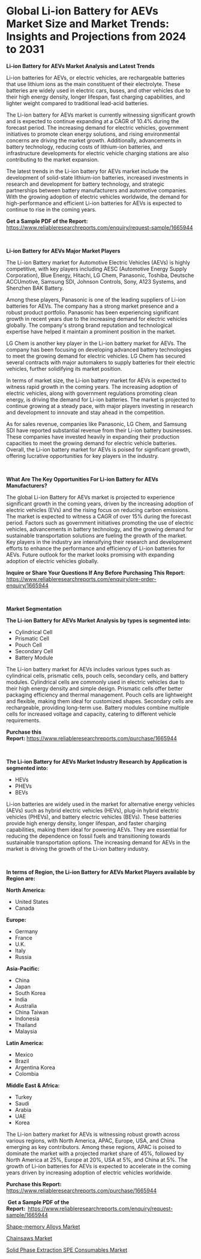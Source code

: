 <p><h1>Global Li-ion Battery for AEVs Market Size and Market Trends: Insights and Projections from 2024 to 2031</h1></p><p><strong>Li-ion Battery for AEVs Market Analysis and Latest Trends</strong></p>
<p><p>Li-ion batteries for AEVs, or electric vehicles, are rechargeable batteries that use lithium ions as the main constituent of their electrolyte. These batteries are widely used in electric cars, buses, and other vehicles due to their high energy density, longer lifespan, fast charging capabilities, and lighter weight compared to traditional lead-acid batteries.</p><p>The Li-ion battery for AEVs market is currently witnessing significant growth and is expected to continue expanding at a CAGR of 10.4% during the forecast period. The increasing demand for electric vehicles, government initiatives to promote clean energy solutions, and rising environmental concerns are driving the market growth. Additionally, advancements in battery technology, reducing costs of lithium-ion batteries, and infrastructure developments for electric vehicle charging stations are also contributing to the market expansion.</p><p>The latest trends in the Li-ion battery for AEVs market include the development of solid-state lithium-ion batteries, increased investments in research and development for battery technology, and strategic partnerships between battery manufacturers and automotive companies. With the growing adoption of electric vehicles worldwide, the demand for high-performance and efficient Li-ion batteries for AEVs is expected to continue to rise in the coming years.</p></p>
<p><strong>Get a Sample PDF of the Report:&nbsp;</strong> <a href="https://www.reliableresearchreports.com/enquiry/request-sample/1665944">https://www.reliableresearchreports.com/enquiry/request-sample/1665944</a></p>
<p>&nbsp;</p>
<p><strong>Li-ion Battery for AEVs Major Market Players</strong></p>
<p><p>The Li-ion Battery market for Automotive Electric Vehicles (AEVs) is highly competitive, with key players including AESC (Automotive Energy Supply Corporation), Blue Energy, Hitachi, LG Chem, Panasonic, Toshiba, Deutsche ACCUmotive, Samsung SDI, Johnson Controls, Sony, A123 Systems, and Shenzhen BAK Battery. </p><p>Among these players, Panasonic is one of the leading suppliers of Li-ion batteries for AEVs. The company has a strong market presence and a robust product portfolio. Panasonic has been experiencing significant growth in recent years due to the increasing demand for electric vehicles globally. The company's strong brand reputation and technological expertise have helped it maintain a prominent position in the market. </p><p>LG Chem is another key player in the Li-ion battery market for AEVs. The company has been focusing on developing advanced battery technologies to meet the growing demand for electric vehicles. LG Chem has secured several contracts with major automakers to supply batteries for their electric vehicles, further solidifying its market position.</p><p>In terms of market size, the Li-ion battery market for AEVs is expected to witness rapid growth in the coming years. The increasing adoption of electric vehicles, along with government regulations promoting clean energy, is driving the demand for Li-ion batteries. The market is projected to continue growing at a steady pace, with major players investing in research and development to innovate and stay ahead in the competition.</p><p>As for sales revenue, companies like Panasonic, LG Chem, and Samsung SDI have reported substantial revenue from their Li-ion battery businesses. These companies have invested heavily in expanding their production capacities to meet the growing demand for electric vehicle batteries. Overall, the Li-ion battery market for AEVs is poised for significant growth, offering lucrative opportunities for key players in the industry.</p></p>
<p>&nbsp;</p>
<p><strong>What Are The Key Opportunities For Li-ion Battery for AEVs Manufacturers?</strong></p>
<p><p>The global Li-ion Battery for AEVs market is projected to experience significant growth in the coming years, driven by the increasing adoption of electric vehicles (EVs) and the rising focus on reducing carbon emissions. The market is expected to witness a CAGR of over 15% during the forecast period. Factors such as government initiatives promoting the use of electric vehicles, advancements in battery technology, and the growing demand for sustainable transportation solutions are fueling the growth of the market. Key players in the industry are intensifying their research and development efforts to enhance the performance and efficiency of Li-ion batteries for AEVs. Future outlook for the market looks promising with expanding adoption of electric vehicles globally.</p></p>
<p><strong>Inquire or Share Your Questions If Any Before Purchasing This Report:</strong> <a href="https://www.reliableresearchreports.com/enquiry/pre-order-enquiry/1665944">https://www.reliableresearchreports.com/enquiry/pre-order-enquiry/1665944</a></p>
<p>&nbsp;</p>
<p><strong>Market Segmentation</strong></p>
<p><strong>The Li-ion Battery for AEVs Market Analysis by types is segmented into:</strong></p>
<p><ul><li>Cylindrical Cell</li><li>Prismatic Cell</li><li>Pouch Cell</li><li>Secondary Cell</li><li>Battery Module</li></ul></p>
<p><p>The Li-ion battery market for AEVs includes various types such as cylindrical cells, prismatic cells, pouch cells, secondary cells, and battery modules. Cylindrical cells are commonly used in electric vehicles due to their high energy density and simple design. Prismatic cells offer better packaging efficiency and thermal management. Pouch cells are lightweight and flexible, making them ideal for customized shapes. Secondary cells are rechargeable, providing long-term use. Battery modules combine multiple cells for increased voltage and capacity, catering to different vehicle requirements.</p></p>
<p><strong>Purchase this Report:&nbsp;</strong><a href="https://www.reliableresearchreports.com/purchase/1665944">https://www.reliableresearchreports.com/purchase/1665944</a></p>
<p>&nbsp;</p>
<p><strong>The Li-ion Battery for AEVs Market Industry Research by Application is segmented into:</strong></p>
<p><ul><li>HEVs</li><li>PHEVs</li><li>BEVs</li></ul></p>
<p><p>Li-ion batteries are widely used in the market for alternative energy vehicles (AEVs) such as hybrid electric vehicles (HEVs), plug-in hybrid electric vehicles (PHEVs), and battery electric vehicles (BEVs). These batteries provide high energy density, longer lifespan, and faster charging capabilities, making them ideal for powering AEVs. They are essential for reducing the dependence on fossil fuels and transitioning towards sustainable transportation options. The increasing demand for AEVs in the market is driving the growth of the Li-ion battery industry.</p></p>
<p>&nbsp;</p>
<p><strong>In terms of Region, the Li-ion Battery for AEVs Market Players available by Region are:</strong></p>
<p>
    <p> <strong> North America: </strong>
        <ul>
            <li>United States</li>
            <li>Canada</li>
        </ul>
        </p> 
    <p> <strong> Europe: </strong>
        <ul>
            <li>Germany</li>
            <li>France</li>
            <li>U.K.</li>
            <li>Italy</li>
            <li>Russia</li>
        </ul>
        </p> 
    <p> <strong> Asia-Pacific: </strong>
        <ul>
            <li>China</li>
            <li>Japan</li>
            <li>South Korea</li>
            <li>India</li>
            <li>Australia</li>
            <li>China Taiwan</li>
            <li>Indonesia</li>
            <li>Thailand</li>
            <li>Malaysia</li>
        </ul>
        </p> 
    <p> <strong> Latin America: </strong>
        <ul>
            <li>Mexico</li>
            <li>Brazil</li>
            <li>Argentina Korea</li>
            <li>Colombia</li>
        </ul>
        </p> 
    <p> <strong> Middle East & Africa: </strong>
        <ul>
            <li>Turkey</li>
            <li>Saudi</li>
            <li>Arabia</li>
            <li>UAE</li>
            <li>Korea</li>
        </ul>
    </p>
    </p>
<p><p>The Li-ion battery market for AEVs is witnessing robust growth across various regions, with North America, APAC, Europe, USA, and China emerging as key contributors. Among these regions, APAC is poised to dominate the market with a projected market share of 45%, followed by North America at 25%, Europe at 20%, USA at 5%, and China at 5%. The growth of Li-ion batteries for AEVs is expected to accelerate in the coming years driven by increasing adoption of electric vehicles worldwide.</p></p>
<p><strong>Purchase this Report: </strong><a href="https://www.reliableresearchreports.com/purchase/1665944">https://www.reliableresearchreports.com/purchase/1665944</a></p>
<p>&nbsp;<strong>Get a Sample PDF of the Report:&nbsp;&nbsp;</strong><a href="https://www.reliableresearchreports.com/enquiry/request-sample/1665944">https://www.reliableresearchreports.com/enquiry/request-sample/1665944</a></p>
<p><strong></strong></p>
<p><p><a href="https://view.publitas.com/reportprime-1/shape-memory-alloys-market-research-report-unlocks-analysis-on-the-market-financial-status-market-size-and-market-revenue-upto-2030/">Shape-memory Alloys Market</a></p><p><a href="https://view.publitas.com/reportprime-1/chainsaws-market-size-share-trends-analysis-report-by-application-regional-outlook-competitive-strategies-and-segment-forecasts-2023-2030/">Chainsaws Market</a></p><p><a href="https://view.publitas.com/reportprime-1/solid-phase-extraction-spe-consumables-market-analysis-examines-its-scope-on-growth-opportunities-and-forecasted-trends-spanning-from-2023-to-2030/">Solid Phase Extraction SPE Consumables Market</a></p></p>